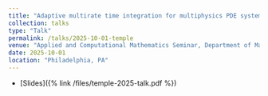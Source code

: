 ```yaml
---
title: "Adaptive multirate time integration for multiphysics PDE systems"
collection: talks
type: "Talk"
permalink: /talks/2025-10-01-temple
venue: "Applied and Computational Mathematics Seminar, Department of Mathematics, Temple University"
date: 2025-10-01
location: "Philadelphia, PA"
---
```


* [Slides]({% link /files/temple-2025-talk.pdf %})
